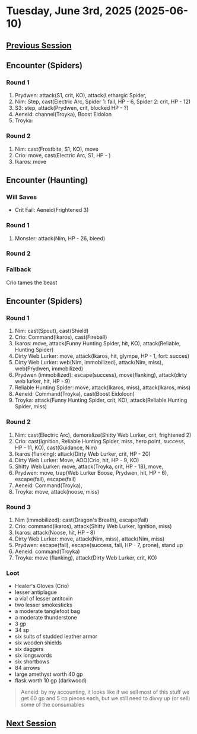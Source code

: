 # Tuesday, June 3rd, 2025 (2025-06-10)

## [Previous Session](./2025-06-03.md)

## Encounter (Spiders)

### Round 1

1. Prydwen: attack(S1, crit, KO), attack(Lethargic Spider,
1. Nim: Step, cast(Electric Arc, Spider 1: fail, HP - 6, Spider 2: crit, HP - 12)
1. S3: step, attack(Prydwen, crit, blocked HP - ?)
1. Aeneid: channel(Troyka), Boost Eidolon
1. Troyka:

### Round 2

1. Nim: cast(Frostbite, S1, KO), move
1. Crio: move, cast(Electric Arc, S1, HP - )
1. Ikaros: move

## Encounter (Haunting)

### Will Saves

- Crit Fail: Aeneid(Frightened 3)

### Round 1

1. Monster: attack(Nim, HP - 26, bleed)

### Round 2

### Fallback

Crio tames the beast

## Encounter (Spiders)

### Round 1

1. Nim: cast(Spout), cast(Shield)
1. Crio: Command(Ikaros), cast(Fireball)
1. Ikaros: move, attack(Funny Hunting Spider, hit, KO), attack(Reliable, Hunting Spider)
1. Dirty Web Lurker: move, attack(Ikaros, hit, glympe, HP - 1, fort: succes)
1. Dirty Web Lurker: web(Nim, immobilized), attack(Nim, miss), web(Prydwen, immobilized)
1. Prydwen (immobilized): escape(success), move(flanking), attack(dirty web lurker, hit, HP - 9)
1. Reliable Hunting Spider: move, attack(Ikaros, miss), attack(Ikaros, miss)
1. Aeneid: Command(Troyka), cast(Boost Eidoloon)
1. Troyka: attack(Funny Hunting Spider, crit, KO), attack(Reliable Hunting Spider, miss)

### Round 2

1. Nim: cast(Electric Arc), demoralize(Shitty Web Lurker, crit, frightened 2)
1. Crio: cast(Ignition, Reliable Hunting Spider, miss, hero point, success, HP - 11, KO), cast(Guidance, Nim)
1. Ikaros (flanking): attack(Dirty Web Lurker, crit, HP - 20)
1. Dirty Web Lurker: Move, AOO(Crio, hit, HP - 9, KO)
1. Shitty Web Lurker: move, attack(Troyka, crit, HP - 18), move,
1. Prydwen: move, trap(Web Lurker Boose, Prydwen, hit, HP - 6), escape(fail), escape(fail)
1. Aeneid: Command(Troyka),
1. Troyka: move, attack(noose, miss)

### Round 3

1. Nim (immobilized): cast(Dragon's Breath), escape(fail)
1. Crio: command(Ikaros), attack(Shitty Web Lurker, Ignition, miss)
1. Ikaros: attack(Noose, hit, HP - 8)
1. Dirty Web Lurker: move, attack(Nim, miss), attack(Nim, miss)
1. Prydwen: escape(fail), escape(success, fall, HP - 7, prone), stand up
1. Aeneid: command(Troyka)
1. Troyka: move (flanking), attack(Dirty Web Lurker, crit, KO)

### Loot

- Healer's Gloves (Crio)
- lesser antiplague
- a vial of lesser antitoxin
- two lesser smokesticks
- a moderate tanglefoot bag
- a moderate thunderstone
- 3 gp
- 34 sp
- six suits of studded leather armor
- six wooden shields
- six daggers
- six longswords
- six shortbows
- 84 arrows
- large amethyst worth 40 gp
- flask worth 10 gp (darkwood)

> Aeneid: by my accounting, it looks like if we sell most of this stuff we get 60 gp and 5 cp pieces each, but we still need to divvy up (or sell) some of the consumables

## [Next Session](./2025-06-17.md)
